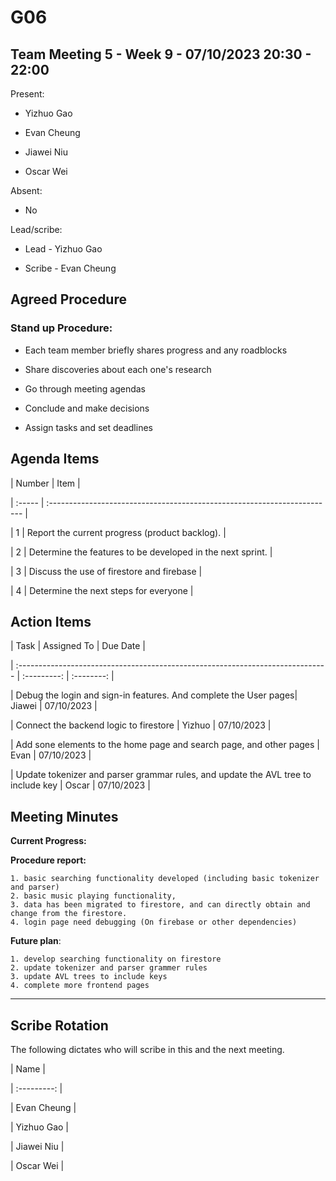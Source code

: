 # G06

  

## Team Meeting 5 - Week 9 - 07/10/2023 20:30 - 22:00

  

Present:

  

- Yizhuo Gao

- Evan Cheung

- Jiawei Niu

- Oscar Wei

  

Absent:

  

- No

  

Lead/scribe:

  

- Lead - Yizhuo Gao

- Scribe - Evan Cheung

  

## Agreed Procedure

  

### Stand up Procedure:

  

- Each team member briefly shares progress and any roadblocks

- Share discoveries about each one's research

- Go through meeting agendas

- Conclude and make decisions

- Assign tasks and set deadlines

  

## Agenda Items

  

| Number | Item |

| :----- | :----------------------------------------------------------------------- |

| 1 | Report the current progress (product backlog). |

| 2 | Determine the features to be developed in the next sprint. |

| 3 | Discuss the use of firestore and firebase |

| 4 | Determine the next steps for everyone |



  

## Action Items

  

| Task | Assigned To | Due Date |

| :----------------------------------------------------------------------------- | :---------: | :--------: |

| Debug the login and sign-in features. And complete the User pages| Jiawei | 07/10/2023 |

| Connect the backend logic to firestore | Yizhuo | 07/10/2023 |

| Add sone elements to the home page and search page, and other pages | Evan | 07/10/2023 |

| Update tokenizer and parser grammar rules, and update the AVL tree to include key  | Oscar | 07/10/2023 |

  

## Meeting Minutes

  
  

**Current Progress:**

  

**Procedure report:** 

	1. basic searching functionality developed (including basic tokenizer and parser)
	2. basic music playing functionality, 
	3. data has been migrated to firestore, and can directly obtain and change from the firestore.
	4. login page need debugging (On firebase or other dependencies)


**Future plan**:

	1. develop searching functionality on firestore
	2. update tokenizer and parser grammer rules
	3. update AVL trees to include keys
	4. complete more frontend pages



  

---

  

  

## Scribe Rotation

  

The following dictates who will scribe in this and the next meeting.

  

| Name |

| :---------: |

| Evan Cheung |

| Yizhuo Gao |

| Jiawei Niu |

| Oscar Wei |
